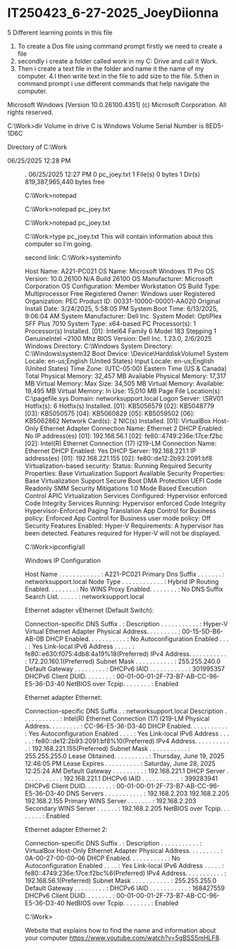 # IT250423_6-27-2025_JoeyDiionna

5 Different learning points in this file

1. To create a Dos file using command prompt firstly we need to create a file
2. secondly i create a folder called work in my C: Drive and call it Work.
3. Then i create a text file in the folder and name it the name of my computer.
4.I then write text in the file to add size to the file.
5.then in command prompt i use different commands that help navigate the computer.


Microsoft Windows [Version 10.0.26100.4351]
(c) Microsoft Corporation. All rights reserved.

C:\Work>dir
 Volume in drive C is Windows
 Volume Serial Number is 8ED5-1D6C

 Directory of C:\Work

06/25/2025  12:28 PM    <DIR>          .
06/25/2025  12:27 PM                 0 pc_joey.txt
               1 File(s)              0 bytes
               1 Dir(s)  819,387,965,440 bytes free

C:\Work>notepad

C:\Work>notepad pc_joey.txt

C:\Work>notepad pc_joey.txt

C:\Work>type pc_joey.txt
This will contain information about this computer so I'm going.

second link:
C:\Work>systeminfo

Host Name:                     A221-PC021
OS Name:                       Microsoft Windows 11 Pro
OS Version:                    10.0.26100 N/A Build 26100
OS Manufacturer:               Microsoft Corporation
OS Configuration:              Member Workstation
OS Build Type:                 Multiprocessor Free
Registered Owner:              Windows user
Registered Organization:       PEC
Product ID:                    00331-10000-00001-AA020
Original Install Date:         3/24/2025, 5:58:05 PM
System Boot Time:              6/13/2025, 9:06:04 AM
System Manufacturer:           Dell Inc.
System Model:                  OptiPlex SFF Plus 7010
System Type:                   x64-based PC
Processor(s):                  1 Processor(s) Installed.
                               [01]: Intel64 Family 6 Model 183 Stepping 1 GenuineIntel ~2100 Mhz
BIOS Version:                  Dell Inc. 1.23.0, 2/6/2025
Windows Directory:             C:\Windows
System Directory:              C:\Windows\system32
Boot Device:                   \Device\HarddiskVolume1
System Locale:                 en-us;English (United States)
Input Locale:                  en-us;English (United States)
Time Zone:                     (UTC-05:00) Eastern Time (US & Canada)
Total Physical Memory:         32,457 MB
Available Physical Memory:     17,317 MB
Virtual Memory: Max Size:      34,505 MB
Virtual Memory: Available:     19,495 MB
Virtual Memory: In Use:        15,010 MB
Page File Location(s):         C:\pagefile.sys
Domain:                        networksupport.local
Logon Server:                  \\SRV01
Hotfix(s):                     6 Hotfix(s) Installed.
                               [01]: KB5056579
                               [02]: KB5048779
                               [03]: KB5050575
                               [04]: KB5060829
                               [05]: KB5059502
                               [06]: KB5062862
Network Card(s):               2 NIC(s) Installed.
                               [01]: VirtualBox Host-Only Ethernet Adapter
                                     Connection Name: Ethernet 2
                                     DHCP Enabled:    No
                                     IP address(es)
                                     [01]: 192.168.56.1
                                     [02]: fe80::4749:236e:17ce:f2bc
                               [02]: Intel(R) Ethernet Connection (17) I219-LM
                                     Connection Name: Ethernet
                                     DHCP Enabled:    Yes
                                     DHCP Server:     192.168.221.1
                                     IP address(es)
                                     [01]: 192.168.221.155
                                     [02]: fe80::de12:2b93:2091:bf8
Virtualization-based security: Status: Running
                               Required Security Properties:
                                     Base Virtualization Support
                               Available Security Properties:
                                     Base Virtualization Support
                                     Secure Boot
                                     DMA Protection
                                     UEFI Code Readonly
                                     SMM Security Mitigations 1.0
                                     Mode Based Execution Control
                                     APIC Virtualization
                               Services Configured:
                                     Hypervisor enforced Code Integrity
                               Services Running:
                                     Hypervisor enforced Code Integrity
                                     Hypervisor-Enforced Paging Translation
                               App Control for Business policy: Enforced
                               App Control for Business user mode policy: Off
                               Security Features Enabled:
Hyper-V Requirements:          A hypervisor has been detected. Features required for Hyper-V will not be displayed.

C:\Work>ipconfig/all

Windows IP Configuration

   Host Name . . . . . . . . . . . . : A221-PC021
   Primary Dns Suffix  . . . . . . . : networksupport.local
   Node Type . . . . . . . . . . . . : Hybrid
   IP Routing Enabled. . . . . . . . : No
   WINS Proxy Enabled. . . . . . . . : No
   DNS Suffix Search List. . . . . . : networksupport.local

Ethernet adapter vEthernet (Default Switch):

   Connection-specific DNS Suffix  . :
   Description . . . . . . . . . . . : Hyper-V Virtual Ethernet Adapter
   Physical Address. . . . . . . . . : 00-15-5D-B6-AB-0B
   DHCP Enabled. . . . . . . . . . . : No
   Autoconfiguration Enabled . . . . : Yes
   Link-local IPv6 Address . . . . . : fe80::e630:f075:4db8:4a19%18(Preferred)
   IPv4 Address. . . . . . . . . . . : 172.20.160.1(Preferred)
   Subnet Mask . . . . . . . . . . . : 255.255.240.0
   Default Gateway . . . . . . . . . :
   DHCPv6 IAID . . . . . . . . . . . : 301995357
   DHCPv6 Client DUID. . . . . . . . : 00-01-00-01-2F-73-B7-AB-CC-96-E5-36-D3-40
   NetBIOS over Tcpip. . . . . . . . : Enabled

Ethernet adapter Ethernet:

   Connection-specific DNS Suffix  . : networksupport.local
   Description . . . . . . . . . . . : Intel(R) Ethernet Connection (17) I219-LM
   Physical Address. . . . . . . . . : CC-96-E5-36-D3-40
   DHCP Enabled. . . . . . . . . . . : Yes
   Autoconfiguration Enabled . . . . : Yes
   Link-local IPv6 Address . . . . . : fe80::de12:2b93:2091:bf8%10(Preferred)
   IPv4 Address. . . . . . . . . . . : 192.168.221.155(Preferred)
   Subnet Mask . . . . . . . . . . . : 255.255.255.0
   Lease Obtained. . . . . . . . . . : Thursday, June 19, 2025 12:46:05 PM
   Lease Expires . . . . . . . . . . : Saturday, June 28, 2025 12:25:24 AM
   Default Gateway . . . . . . . . . : 192.168.221.1
   DHCP Server . . . . . . . . . . . : 192.168.221.1
   DHCPv6 IAID . . . . . . . . . . . : 399283941
   DHCPv6 Client DUID. . . . . . . . : 00-01-00-01-2F-73-B7-AB-CC-96-E5-36-D3-40
   DNS Servers . . . . . . . . . . . : 192.168.2.203
                                       192.168.2.205
                                       192.168.2.155
   Primary WINS Server . . . . . . . : 192.168.2.203
   Secondary WINS Server . . . . . . : 192.168.2.205
   NetBIOS over Tcpip. . . . . . . . : Enabled

Ethernet adapter Ethernet 2:

   Connection-specific DNS Suffix  . :
   Description . . . . . . . . . . . : VirtualBox Host-Only Ethernet Adapter
   Physical Address. . . . . . . . . : 0A-00-27-00-00-06
   DHCP Enabled. . . . . . . . . . . : No
   Autoconfiguration Enabled . . . . : Yes
   Link-local IPv6 Address . . . . . : fe80::4749:236e:17ce:f2bc%6(Preferred)
   IPv4 Address. . . . . . . . . . . : 192.168.56.1(Preferred)
   Subnet Mask . . . . . . . . . . . : 255.255.255.0
   Default Gateway . . . . . . . . . :
   DHCPv6 IAID . . . . . . . . . . . : 168427559
   DHCPv6 Client DUID. . . . . . . . : 00-01-00-01-2F-73-B7-AB-CC-96-E5-36-D3-40
   NetBIOS over Tcpip. . . . . . . . : Enabled

C:\Work>

Website that explains how to find the name and information about your computer https://www.youtube.com/watch?v=5gBSS5mHLF8. 
